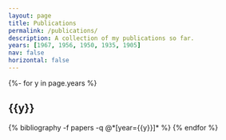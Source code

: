 ```yaml
---
layout: page
title: Publications
permalink: /publications/
description: A collection of my publications so far.
years: [1967, 1956, 1950, 1935, 1905]
nav: false
horizontal: false
---
```

<!-- pages/publications.md -->
<div class="publications">

{%- for y in page.years %}
  <h2 class="year">{{y}}</h2>
  {% bibliography -f papers -q @*[year={{y}}]* %}
{% endfor %}

</div>
